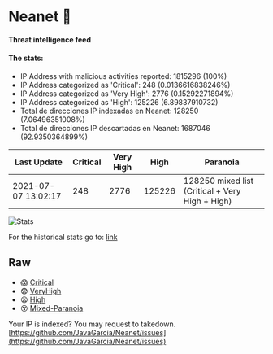 # Neanet :hocho:
#### Threat intelligence feed
#### The stats:

- IP Address with malicious activities reported: 1815296 (100%)
- IP Address categorized as 'Critical':  248 (0.0136616838246%)
- IP Address categorized as 'Very High':  2776 (0.15292271894%)
- IP Address categorized as 'High':  125226 (6.89837910732)
- Total de direcciones IP indexadas en Neanet:  128250 (7.06496351008%)
- Total de direcciones IP descartadas en Neanet:  1687046 (92.9350364899%)

| Last Update | Critical | Very High | High | Paranoia |
| --- | --- | --- | --- | --- |
| 2021-07-07 13:02:17 | 248 | 2776 | 125226 | 128250 mixed list (Critical + Very High + High)|

![Stats](https://docs.google.com/spreadsheets/d/e/2PACX-1vSnaNMIXVabIpDJjufMlzH7poXnshF3mgd8Is1g9ytUEzVsP5my4Trn8f-xkoLLQ38xpL3HtmUexLo6/pubchart?oid=501124687&format=image)

For the historical stats go to: [link](/stats.csv)
## Raw
- :scream: [Critical](https://raw.githubusercontent.com/JavaGarcia/Neanet/master/blacklists/neanet_critical.txt)
- :fearful: [VeryHigh](https://raw.githubusercontent.com/JavaGarcia/Neanet/master/blacklists/neanet_veryHigh.txtt)
- :frowning: [High](https://raw.githubusercontent.com/JavaGarcia/Neanet/master/blacklists/neanet_high.txt)
- :dizzy_face: [Mixed-Paranoia](https://raw.githubusercontent.com/JavaGarcia/Neanet/master/blacklists/neanet_all.txt)


Your IP is indexed? You may request to takedown. [https://github.com/JavaGarcia/Neanet/issues](https://github.com/JavaGarcia/Neanet/issues)
















































































































































































































































































































































































































































































































































































































































































































































































































































































































































































































































































































































































































































































































































































































































































































































































































































































































































































































































































































































































































































































































































































































































































































































































































































































































































































































































































































































































































































































































































































































































































































































































































































































































































































































































































































































































































































































































































































































































































































































































































































































































































































































































































































































































































































































































































































































































































































































































































































































































































































































































































































































































































































































































































































































































































































































































































































































































































































































































































































































































































































































































































































































































































































































































































































































































































































































































































































































































































































































































































































































































































































































































































































































































































































































































































































































































































































